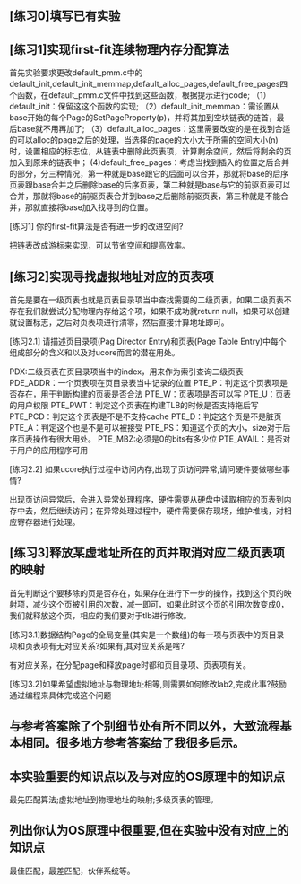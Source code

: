 ## [练习0]填写已有实验

## [练习1]实现first-fit连续物理内存分配算法
> 
首先实验要求更改default_pmm.c中的default_init,default_init_memmap,default_alloc_pages,default_free_pages四个函数，在default_pmm.c文件中找到这些函数，根据提示进行code;
（1）default_init：保留这这个函数的实现;
（2）default_init_memmap：需设置从base开始的每个Page的SetPageProperty(p)，并将其加到空块链表的链首，最后base就不用再加了;
（3）default_alloc_pages：这里需要改变的是在找到合适的可以alloc的page之后的处理，当选择的page的大小大于所需的空间大小(n)时，设置相应的标志位，从链表中删除此页表项，计算剩余空间，然后将剩余的页加入到原来的链表中；
(4)default_free_pages：考虑当找到插入的位置之后合并的部分，分三种情况，第一种就是base跟它的后面可以合并，那就将base的后序页表跟base合并之后删除base的后序页表，第二种就是base与它的前驱页表可以合并，那就将base的前驱页表合并到base之后删除前驱页表，第三种就是不能合并，那就直接将base加入找寻到的位置。 


[练习1] 你的first-fit算法是否有进一步的改进空间? 
> 
把链表改成游标来实现，可以节省空间和提高效率。


## [练习2]实现寻找虚拟地址对应的页表项
> 
首先是要在一级页表也就是页表目录项当中查找需要的二级页表，如果二级页表不存在我们就尝试分配物理内存给这个项，如果不成功就return null，如果可以创建就设置标志，之后对页表项进行清零，然后直接计算地址即可。

  
[练习2.1] 请描述页目录项(Pag Director Entry)和页表(Page Table Entry)中每个组成部分的含义和以及对ucore而言的潜在用处。
> 
PDX:二级页表在页目录项当中的index，用来作为索引查询二级页表 
PDE_ADDR：一个页表项在页目录表当中记录的位置 
PTE_P：判定这个页表项是否存在，用于判断构建的页表是否合法 
PTE_W：页表项是否可以写 
PTE_U：页表的用户权限 
PTE_PWT：判定这个页表在构建TLB的时候是否支持拖后写 
PTE_PCD：判定这个页表是不是不支持cache 
PTE_D：判定这个页是不是脏页 
PTE_A：判定这个也是不是可以被接受 
PTE_PS：知道这个页的大小，size对于后序页表操作有很大用处。 
PTE_MBZ:必须是0的bits有多少位 
PTE_AVAIL：是否对于用户的应用程序可用


[练习2.2] 如果ucore执行过程中访问内存,出现了页访问异常,请问硬件要做哪些事情?
> 
出现页访问异常后，会进入异常处理程序，硬件需要从硬盘中读取相应的页表到内存中去，然后继续访问；在异常处理过程中，硬件需要保存现场，维护堆栈，对相应寄存器进行处理。


## [练习3]释放某虚地址所在的页并取消对应二级页表项的映射
> 
首先判断这个要移除的页是否存在，如果存在进行下一步的操作，找到这个页的映射项，减少这个页被引用的次数，减一即可，如果此时这个页的引用次数变成0，我们就释放这个页，相应的我们要对于tlb进行修改。

[练习3.1]数据结构Page的全局变量(其实是一个数组)的每一项与页表中的页目录项和页表项有无对应关系?如果有,其对应关系是啥?
> 
有对应关系，在分配page和释放page时都和页目录项、页表项有关。


[练习3.2]如果希望虚拟地址与物理地址相等,则需要如何修改lab2,完成此事?鼓励通过编程来具体完成这个问题
> 

## 与参考答案除了个别细节处有所不同以外，大致流程基本相同。很多地方参考答案给了我很多启示。

## 本实验重要的知识点以及与对应的OS原理中的知识点
最先匹配算法;虚拟地址到物理地址的映射;多级页表的管理。

## 列出你认为OS原理中很重要,但在实验中没有对应上的知识点
最佳匹配，最差匹配，伙伴系统等。






